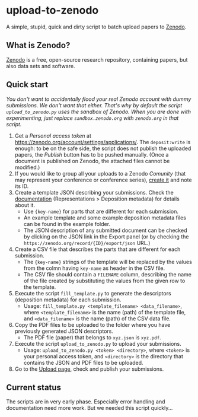 # upload-to-zenodo

A simple, stupid, quick and dirty script to batch upload papers to [Zenodo](http://zenodo.org).

## What is Zenodo?
[Zenodo](http://zenodo.org) is a free, open-source research repository, containing papers, but also data sets and software. 

## Quick start

_You don't want to accidentally flood your real Zenodo account with dummy submissions. We don't want that either. That's why by default the script `upload_to_zenodo.py` uses the sandbox of Zenodo. When you are done with experimenting, just replace `sandbox.zenodo.org` with `zenodo.org` in that script._

1. Get a _Personal access token_ at https://zenodo.org/account/settings/applications/. The `deposit:write` is enough: to be on the safe side, the script does not publish the uploaded papers, the _Publish_ button has to be pushed manually. (Once a document is published on Zenodo, the attached files cannot be modified.)
1. If you would like to group all your uploads to a Zenodo _Comunity_ (that may represent your conference or conference series), [create it](https://zenodo.org/communities/new/) and note its ID. 
1. Create a template JSON describing your submissions. Check the [documentation](https://zenodo.org/dev#restapi-rep) (Representations > Deposition metadata) for details about it.
   - Use `{key-name}` for parts that are different for each submission.
   - An example template and some example deposition metadata files can be found in the example folder.
   - The JSON description of any submitted document can be checked by clicking on the JSON link in the Export panel (or by checking the `https://zenodo.org/record/{ID}/export/json` URL.)
1. Create a CSV file that describes the parts that are different for each submission.
   - The `{key-name}` strings of the template will be replaced by the values from the colmn having `key-name` as header in the CSV file.
   - The CSV file should contain a `FILENAME` column, describing the name of the file created by substituting the values from the given row to the template.
1. Execute the script `fill_template.py` to generate the descriptors (deposition metadata) for each submission.
	- Usage: `fill_template.py <template_filename> <data_filename>`, where `<template_filename>` is the name (path) of the template file, and `<data_filename>` is the name (path) of the CSV data file.
1. Copy the PDF files to be uploaded to the folder where you have previously generated JSON descriptors.
   - The PDF file (paper) that belongs to `xyz.json` is `xyz.pdf`.
1. Execute the script `upload_to_zenodo.py` to upload your submissions.
   - Usage: `upload_to_zenodo.py <token> <directory>`, where `<token>` is your personal access token, and `<directory>` is the directory that contains the JSON and PDF files to be uploaded.
1. Go to the [Upload page](https://zenodo.org/deposit), check and publish your submissions.


## Current status
The scripts are in very early phase. Especially error handling and documentation need more work. But we needed this script quickly...